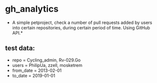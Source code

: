 # gh_analytics

* A simple petproject, check a number of pull requests added by users into certain repositories, 
 during certain period of time. Using GitHub API.*


## test data:

* repo = Cycling_admin, Rv-029.Go
* users = PhilipUa, zzell, mosketrem
* from_date = 2013-02-01
* to_date = 2019-01-01